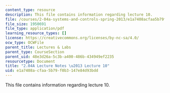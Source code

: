 ```yaml
---
content_type: resource
description: This file contains information regarding lecture 10.
file: /courses/2-04a-systems-and-controls-spring-2013/e1a7408acfaa5b79f0b3147e84d93bdd_MIT2_04AS13_Lecture10.pdf
file_size: 1950691
file_type: application/pdf
learning_resource_types: []
license: https://creativecommons.org/licenses/by-nc-sa/4.0/
ocw_type: OCWFile
parent_title: Lectures & Labs
parent_type: CourseSection
parent_uid: 48e3d26a-5c3b-a400-486b-434949ef2235
resourcetype: Document
title: "2.04A Lecture Notes \u2013 Lecture 10"
uid: e1a7408a-cfaa-5b79-f0b3-147e84d93bdd
---
```

This file contains information regarding lecture 10.